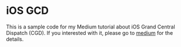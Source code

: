 # iOS GCD 

This is a sample code for my Medium tutorial about iOS Grand Central Dispatch (CGD). If you interested with it, please go to [medium](https://medium.com/@chiukayu/the-most-understandable-and-magical-about-grand-central-dispatch-gcd-b7b5b3cdba9b) for the details.
